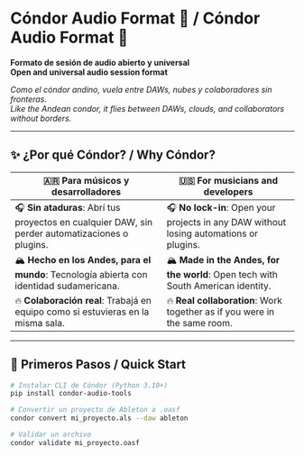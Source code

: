 # Cóndor Audio Format 🦅 / Cóndor Audio Format 🦅

**Formato de sesión de audio abierto y universal**  
**Open and universal audio session format**  

*Como el cóndor andino, vuela entre DAWs, nubes y colaboradores sin fronteras.*  
*Like the Andean condor, it flies between DAWs, clouds, and collaborators without borders.*

---

## ✨ ¿Por qué Cóndor? / Why Cóndor?
| 🇦🇷 **Para músicos y desarrolladores** | 🇺🇸 **For musicians and developers** |
|--------------------------------------|-------------------------------------|
| 🎧 **Sin ataduras**: Abrí tus proyectos en cualquier DAW, sin perder automatizaciones o plugins. | 🎧 **No lock-in**: Open your projects in any DAW without losing automations or plugins. |
| 🏔️ **Hecho en los Andes, para el mundo**: Tecnología abierta con identidad sudamericana. | 🏔️ **Made in the Andes, for the world**: Open tech with South American identity. |
| 🔥 **Colaboración real**: Trabajá en equipo como si estuvieras en la misma sala. | 🔥 **Real collaboration**: Work together as if you were in the same room. |

---

## 🚀 Primeros Pasos / Quick Start
```bash
# Instalar CLI de Cóndor (Python 3.10+)
pip install condor-audio-tools

# Convertir un proyecto de Ableton a .oasf
condor convert mi_proyecto.als --daw ableton

# Validar un archivo
condor validate mi_proyecto.oasf